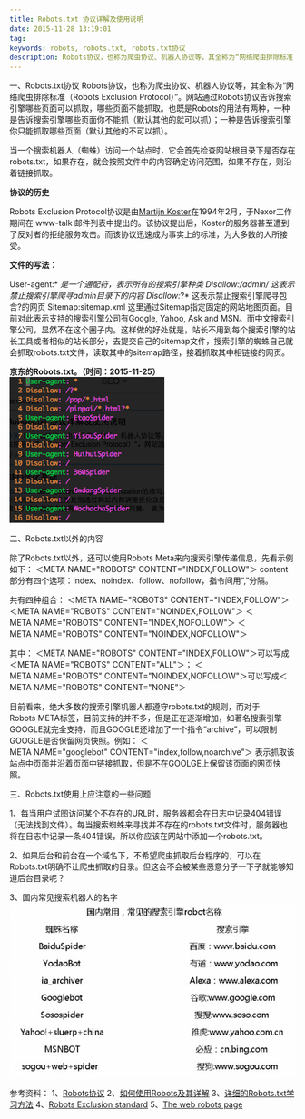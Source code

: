 ```yaml
---
title: Robots.txt 协议详解及使用说明
date: 2015-11-28 13:19:01
tag: 
keywords: robots, robots.txt, robots.txt协议
description: Robots协议，也称为爬虫协议、机器人协议等，其全称为“网络爬虫排除标准（Robots Exclusion Protocol）”。网站通过Robots协议告诉搜索引擎哪些页面可以抓取，哪些页面不能抓取。
---
```


一、Robots.txt协议
Robots协议，也称为爬虫协议、机器人协议等，其全称为“网络爬虫排除标准（Robots Exclusion Protocol）”。网站通过Robots协议告诉搜索引擎哪些页面可以抓取，哪些页面不能抓取。也既是Robots的用法有两种，一种是告诉搜索引擎哪些页面你不能抓（默认其他的就可以抓）；一种是告诉搜索引擎你只能抓取哪些页面（默认其他的不可以抓）。

当一个搜索机器人（蜘蛛）访问一个站点时，它会首先检查网站根目录下是否存在robots.txt，如果存在，就会按照文件中的内容确定访问范围，如果不存在，则沿着链接抓取。

**协议的历史**

Robots Exclusion Protocol协议是由[Martijn Koster](https://en.wikipedia.org/wiki/Martijn_Koster)在1994年2月，于Nexor工作期间在 www-talk 邮件列表中提出的。该协议提出后，Koster的服务器甚至遭到了反对者的拒绝服务攻击。而该协议迅速成为事实上的标准，为大多数的人所接受。

**文件的写法：**

User-agent:*
*是一个通配符，表示所有的搜索引擎种类
Disallow:/admin/
这表示禁止搜索引擎爬寻admin目录下的内容
Disallow:*?*
这表示禁止搜索引擎爬寻包含?的网页
Sitemap:sitemap.xml
这里通过Sitemap指定固定的网站地图页面。目前对此表示支持的搜索引擎公司有Google, Yahoo, Ask and MSN。而中文搜索引擎公司，显然不在这个圈子内。这样做的好处就是，站长不用到每个搜索引擎的站长工具或者相似的站长部分，去提交自己的sitemap文件，搜索引擎的蜘蛛自己就会抓取robots.txt文件，读取其中的sitemap路径，接着抓取其中相链接的网页。

**京东的Robots.txt。（时间：2015-11-25）**
![](./20151128-robots-reference/39469-20151128131803499-988227839.png)

二、Robots.txt以外的内容

除了Robots.txt以外，还可以使用Robots Meta来向搜索引擎传递信息，先看示例如下：
＜META NAME="ROBOTS" CONTENT="INDEX,FOLLOW"＞
content部分有四个选项：index、noindex、follow、nofollow，指令间用“,”分隔。

共有四种组合：
＜META NAME="ROBOTS" CONTENT="INDEX,FOLLOW"＞
＜META NAME="ROBOTS" CONTENT="NOINDEX,FOLLOW"＞
＜META NAME="ROBOTS" CONTENT="INDEX,NOFOLLOW"＞
＜META NAME="ROBOTS" CONTENT="NOINDEX,NOFOLLOW"＞

其中：
＜META NAME="ROBOTS" CONTENT="INDEX,FOLLOW"＞可以写成＜META NAME="ROBOTS" CONTENT="ALL"＞；
＜META NAME="ROBOTS" CONTENT="NOINDEX,NOFOLLOW"＞可以写成＜META NAME="ROBOTS" CONTENT="NONE"＞

目前看来，绝大多数的搜索引擎机器人都遵守robots.txt的规则，而对于Robots META标签，目前支持的并不多，但是正在逐渐增加，如著名搜索引擎GOOGLE就完全支持，而且GOOGLE还增加了一个指令“archive”，可以限制GOOGLE是否保留网页快照。例如：
＜META NAME="googlebot" CONTENT="index,follow,noarchive"＞
表示抓取该站点中页面并沿着页面中链接抓取，但是不在GOOLGE上保留该页面的网页快照。

三、Robots.txt使用上应注意的一些问题

1、每当用户试图访问某个不存在的URL时，服务器都会在日志中记录404错误（无法找到文件）。每当搜索蜘蛛来寻找并不存在的robots.txt文件时，服务器也将在日志中记录一条404错误，所以你应该在网站中添加一个robots.txt。

2、如果后台和前台在一个域名下，不希望爬虫抓取后台程序的，可以在Robots.txt明确不让爬虫抓取的目录。但这会不会被某些恶意分子一下子就能够知道后台目录呢？

3、国内常见搜索机器人的名字
![](./20151128-robots-reference/39469-20151128131749812-1855865919.png)

参考资料：
1、[Robots协议](http://baike.baidu.com/link?url=4bmJ0pVWcEcXFXr12RhSUQUErwFXlnBDTwTdoBgzln5Z7_f4w17iak5F1lARYjiqIg8oKP0j5wjvdNRTTbYNUPWqWShsXPG1UtmtrMgZq05FcchgcTsngyfrwLUKCLJ9)
2、[如何使用Robots及其详解](http://www.cnblogs.com/yuzhongwusan/archive/2008/12/06/1348969.html)
3、[详细的Robots.txt学习方法](http://www.chinaz.com/web/2011/1117/221058_2.shtml)
4、[Robots Exclusion standard](https://en.wikipedia.org/wiki/Robots_exclusion_standard)
5、[The web robots page](http://www.robotstxt.org/)